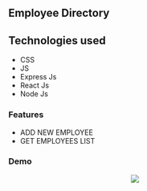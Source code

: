 ## Employee Directory


## Technologies used
* CSS
* JS
* Express Js
* React Js
* Node Js

### Features
* ADD NEW EMPLOYEE
* GET EMPLOYEES LIST

### Demo


<p align="center">
<img src=images.soft1.JPG"  >
</p>
